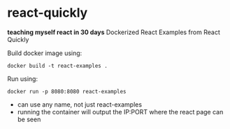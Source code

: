 # react-quickly
**teaching myself react in 30 days**
Dockerized React Examples from React Quickly

Build docker image using: 


    docker build -t react-examples .

Run using:

    docker run -p 8080:8080 react-examples

* can use any name, not just react-examples
* running the container will output the IP:PORT where the react page can be seen

